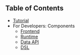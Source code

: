## Table of Contents

* [Tutorial][tutorial]
* For Developers: Components
  * [Frontend][frontend]
  * [Runtime][runtime]
  * [Data API][data_api]
  * [DSL][adding-new-language-feature]

[tutorial]: ./Tutorial.md
[data_api]: ./Data-API.md
[data_set_api]: ./Data-Set-API.md
[data_catalog_api]: ./Data-Catalog-API.md
[frontend]: ./Front-End.md
[ml_catalog_api]: ./Machine-Learning-Catalog-API.md
[runtime]: ./Runtime-Server.md
[adding-new-language-feature]: ./DSL/development/how-to-add-a-new-language-concept.md
